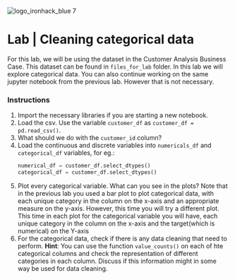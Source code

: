 ![logo_ironhack_blue 7](https://user-images.githubusercontent.com/23629340/40541063-a07a0a8a-601a-11e8-91b5-2f13e4e6b441.png)

# Lab | Cleaning categorical data

For this lab, we will be using the dataset in the Customer Analysis Business Case. This dataset can be found in `files_for_lab` folder. In this lab we will explore categorical data. You can also continue working on the same jupyter notebook from the previous lab. However that is not necessary.

### Instructions

1. Import the necessary libraries if you are starting a new notebook.
2. Load the csv. Use the variable `customer_df` as `customer_df = pd.read_csv()`.
3. What should we do with the `customer_id` column?
4. Load the continuous and discrete variables into `numericals_df` and `categorical_df` variables, for eg.: 
    ```py
    numerical_df = customer_df.select_dtypes()
    categorical_df = customer_df.select_dtypes()
    ```
5. Plot every categorical variable. What can you see in the plots? Note that in the previous lab you used a bar plot to plot categorical data, with each unique category in the column on the x-axis and an appropriate measure on the y-axis. However, this time you will try a different plot. This time in each plot for the categorical variable you will have, each unique category in the column on the x-axis and the target(which is numerical) on the Y-axis
6. For the categorical data, check if there is any data cleaning that need to perform. 
**Hint**: You can use the function `value_counts()` on each of hte categorical columns and check the representation of different categories in each column. Discuss if this information might in some way be used for data cleaning.
